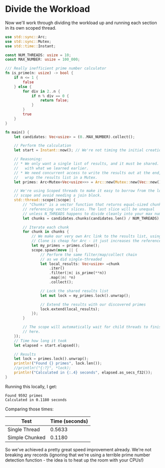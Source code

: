 # Divide the Workload

Now we'll work through dividing the workload up and running each section in its own
scoped thread.

```rust
use std::sync::Arc;
use std::sync::Mutex;
use std::time::Instant;

const NUM_THREADS: usize = 10;
const MAX_NUMBER: usize = 100_000;

/// Really inefficient prime number calculator
fn is_prime(n: usize) -> bool {
    if n <= 1 {
        false
    } else {
        for div in 2..n {
            if n % div == 0 {
                return false;
            }
        }
        true
    }
}

fn main() {
    let candidates: Vec<usize> = (0..MAX_NUMBER).collect();

    // Perform the calculation
    let start = Instant::now(); // We're not timing the initial creation

    // Reasoning:
    // * We only want a single list of results, and it must be shared. So `Arc` fits
    //   with what we learned earlier.
    // * We need concurrent access to write the results out at the end, so we
    //   wrap the results list in a Mutex.
    let primes: Arc<Mutex<Vec<usize>>> = Arc::new(Mutex::new(Vec::new()));

    // We're using Scoped threads to make it easy to borrow from the local
    // scope and avoid needing a join block.
    std::thread::scope(|scope| {
        // "Chunks" is a vector function that returns equal-sized chunks
        // referencing vector slices. The last slice will be unequal
        // unless N_THREADS happens to divide cleanly into your max number.
        let chunks = candidates.chunks(candidates.len() / NUM_THREADS);

        // Iterate each chunk
        for chunk in chunks {
            // We make our very own Arc link to the results list, using clone().
            // Clone is cheap for Arc - it just increases the reference counter.
            let my_primes = primes.clone();
            scope.spawn(move || {
                // Perform the same filter/map/collect chain
                // as we did single-threaded
                let local_results: Vec<usize> =chunk
                    .iter()
                    .filter(|n| is_prime(**n))
                    .map(|n| *n)
                    .collect();

                // Lock the shared results list
                let mut lock = my_primes.lock().unwrap();

                // Extend the results with our discovered primes
                lock.extend(local_results);
            });
        }

        // The scope will automatically wait for child threads to finish
        // here.
    });
    // Time how long it took
    let elapsed = start.elapsed();

    // Results
    let lock = primes.lock().unwrap();
    println!("Found {} primes", lock.len());
    //println!("{:?}", *lock);
    println!("Calculated in {:.4} seconds", elapsed.as_secs_f32());
}
```

Running this locally, I get:

```
Found 9592 primes
Calculated in 0.1180 seconds
```

Comparing those times:

Test | Time (seconds)
-|-
Single Thread | 0.5633
Simple Chunked | 0.1180

So we've achieved a pretty great speed improvement already. We're not breaking any records (ignoring that we're using a terrible prime number detection function - the idea is to heat up the room with your CPUs!)